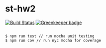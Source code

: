 # st-hw2

[![Build Status](https://travis-ci.org/realdennis/st-hw2.svg?branch=master)](https://travis-ci.org/realdennis/st-hw2) [![Greenkeeper badge](https://badges.greenkeeper.io/realdennis/st-hw2.svg)](https://greenkeeper.io/)

```

$ npm run test // run mocha unit testing
$ npm run cov // run nyc mocha for coverage

```
